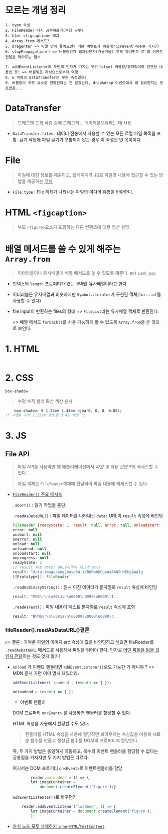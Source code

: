 # 모르는 개념 정리

```
1. type 속성
2. FileReader 다시 공부해보기(속성 공부)
3. html <figcaption> 태그
4. Array.from 메서드?
5. dragenter => 파일 안에 들어오면? 기본 이벤트가 뭐길래?(prevent 해주는 거지?)
6. stopPropagation() => 버블링인가 캡쳐링인가(가물가물) 부모 엘리먼트'로'의 이벤트 전달을 막아주는 함수

7. addEventListener의 두번째 인자가 가지는 뜻?(false) 버블링/캡쳐링이랑 연관된 내용인 듯! => 버블링은 자식요소로부터 역행
8. e 객체의 dataTransfer는 무슨 속성일까? 
9. 버블링이 부모 요소로 전파된다는 건 알겠는데, drap&drop 이벤트에서 왜 필요한지는 모르겠음...
```



# DataTransfer

> 드래그앤 드롭 작업 중에 드래그되는 데이터를보유하는 데 사용

- `DataTransfer.files` : 데이터 전송에서 사용할 수 있는 모든 로컬 파일 목록을 포함. 끌기 작업에 파일 끌기가 포함되지 않는 경우 이 속성은 빈 목록이다.



# File

> 파일에 대한 정보를 제공하고, 웹페이지가 JS로 파일의 내용에 접근할 수 있는 방법을 제공하는 <u>객체</u>

- `File.type` : File 객체가 나타내는 파일의 미디어 유형을 반환한다.



# HTML `<figcaption>`

> 부모 `<figure>`요소가 포함하는 다른 컨텐츠에 대한 캡션 설명



# 배열 메서드를 쓸 수 있게 해주는 `Array.from`

> 이터러블이나 유사배열에 배열 메서드를 쓸 수 있도록 해준다. ex) `push`, `pop`

- 인덱스와 `length` 프로퍼티가 있는 *객체*를 유사배열이라고 한다.

- 이터러블은 유사배열과 비슷하지만 `Symbol.iterator`가 구현된 객체(`for...of`를 사용할 수 있다)

- file input이 반환하는 files의 형태 => `FileList`라는 유사배열 객체로 반환된다.

  => 배열 메서드 `forEach()`를 사용 가능하게 할 수 있도록 `Array.from`을 쓴 것으로 보인다.



# 1. HTML

```
```





# 2. CSS

`box-shadow`

> 수평 수직 블러 확산 색상 순서

```css
    box-shadow: 0 1.25em 3.43em rgba(0, 0, 0, 0.08);
/* 수평0 수직 1.25em 흐릿함 3.43 색상 */
```



# 3. JS

## File API

> 파일 API를 사용하면 웹 애플리케이션에서 *파일 및 해당 컨텐츠*에 액세스할 수 있다.
>
> 파일 객체는 `FileReader`객체에 전달되어 파일 내용에 액세스할 수 있다.

- [`FileReader()` 주요 메서드 ](https://developer.mozilla.org/en-US/docs/Web/API/FileReader)

  `.abort()` : 읽기 작업을 중단.

  `.readAsDataURL()` : 파일 데이터를 나타내는 `data:` URL이 `result` 속성에 바인딩

  ```javascript
  FileReader {readyState: 1, result: null, error: null, onloadstart: null, onprogress: null, …}
  error: null
  onabort: null
  onerror: null
  onload: null
  onloadend: null
  onloadstart: null
  onprogress: null
  readyState: 2
  // result 속성 data: URL(이미지 태그의 src)
  result: "data:image/png;base64,iVBORw0KGgoAAAANSUhEUgAAAIg
  [[Prototype]]: FileReader
  ```

  `.readAsBinaryString()` : 원시 이진 데이터가 문자열로 `result` 속성에 바인딩

  ```javascript
  result: "PNG\r\n\u001a\n\u0000\u0000\u0000\rI..
  ```

  `.readAsText()` : 파일 내용이 텍스트 문자열로 `result` 속성에 포함

  ```javascript
  result: "�PNG\r\n\u001a\n\u0000\u0000\u0000\r..
  ```

  

### fileReader().readAsDataURL()결론

👉 결론 : 가져온 파일의 이미지 src 속성에 값을 바인딩하고 싶으면 fileReader를 `.readAsDataURL` 메서드를 사용해서 파일을 읽어야 한다. 인자로 <u>어떤 파일을 읽을 것인지 전달</u>하는 것도 잊지 않기!



- `onload` 가 이벤트 핸들러면 `addEventListener()`로도 가능한 거 아니야 ? => MDN 문서 가면 이미 명시 돼있더라.

  ```javascript
  addEventListener('loadend', (event) => { });
  
  onloadend = (event) => { };
  ```

  

  - 이벤트 핸들러

  DOM 프로퍼티 `on<Event>` 를 사용하면 핸들러를 할당할 수 있다.

  HTML 속성을 사용해서 할당할 수도 있다.

  > 핸들러를 HTML 속성을 사용해 할당하면 브라우저는 속성값을 이용해 새로운 함수를 만들고 생성된 함수를 DOM의 프로퍼티에 할당한다.

  즉, 두 가지 방법은 동일하게 작동하고, 복수의 이벤트 핸들러를 할당할 수 없다는 공통점을 가지지만 두 가지 방법은 다르다.

  여기서는 DOM 프로퍼티 `on<Event>`로 이벤트핸들러를 할당

  ```javascript
          reader.onloadend = () => {
          let imageContainer =
              document.createElement('figure');}
  
  ```

  `addEventListenter()`로 바꾸면?

  ```javascript
      reader.addEventListener('loadend', () => {
          let imageContainer = document.createElement('figure');
          );
  
  ```

- [자식 노드 모두 삭제하기 `innerHTML`/`textContent`](https://hianna.tistory.com/722)
